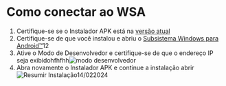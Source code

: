 # Como conectar ao WSA
1. Certifique-se se o Instalador APK está na [versão atual](https://www.microsoft.com/store/productId/9P2JFQ43FPPG "APK Installer")
2. Certifique-se de que você instalou e abriu o [Subsistema Windows para Android™](https://www.microsoft.com/store/productId/9P3395VX91NR)12
3. Ative o Modo de Desenvolvedor e certifique-se de que o endereço IP seja exibidohfhfhh![modo desenvolvedor](https://raw.githubusercontent.com/Paving-Base/APK-Installer/screenshots/Documents/Tutorials/How%20To%20Connect%20WSA/Images/Snipaste_2022-10-02_19-02-09.png)
4. Abra novamente o Instalador APK e continue a instalação abrir![Resumir Instalação14/022024](https://raw.githubusercontent.com/Paving-Base/APK-Installer/screenshots/Documents/Tutorials/How%20To%20Connect%20WSA/Images/Snipaste_2022-10-02_17-34-04.png)
